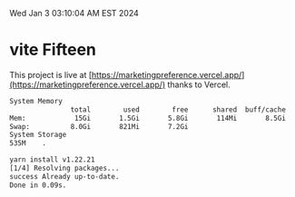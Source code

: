 Wed Jan  3 03:10:04 AM EST 2024

# vite Fifteen


This project is live at [https://marketingpreference.vercel.app/](https://marketingpreference.vercel.app/) thanks to Vercel.

```bash
System Memory
               total        used        free      shared  buff/cache   available
Mem:            15Gi       1.5Gi       5.8Gi       114Mi       8.5Gi        13Gi
Swap:          8.0Gi       821Mi       7.2Gi
System Storage
535M	.
```
```bash
yarn install v1.22.21
[1/4] Resolving packages...
success Already up-to-date.
Done in 0.09s.
```
